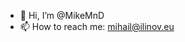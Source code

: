 - 👋 Hi, I’m @MikeMnD
- 📫 How to reach me: mihail@ilinov.eu

<!---
MikeMnD/MikeMnD is a ✨ special ✨ repository because its `README.md` (this file) appears on your GitHub profile.
You can click the Preview link to take a look at your changes.
--->
